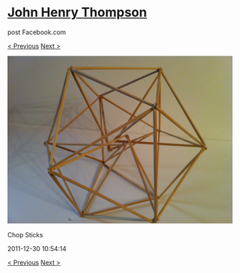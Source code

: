 # [John Henry Thompson](../README.md)
post Facebook.com

[< Previous](2011-12-30-8.md) [Next >](2011-12-29-1.md)

[![](../media/2011-12-30/Chop-Sticks-6.jpg)](../README.md)

Chop Sticks

2011-12-30 10:54:14

[< Previous](2011-12-30-8.md) [Next >](2011-12-29-1.md)